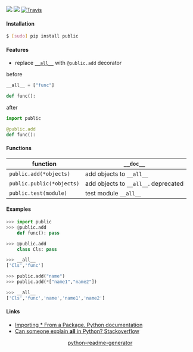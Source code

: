 <!--
https://pypi.org/project/readme-generator/
https://pypi.org/project/python-readme-generator/
-->

[![](https://img.shields.io/pypi/pyversions/public.svg?longCache=True)](https://pypi.org/project/public/)
[![](https://img.shields.io/pypi/v/public.svg?maxAge=3600)](https://pypi.org/project/public/)
[![Travis](https://api.travis-ci.org/looking-for-a-job/public.py.svg?branch=master)](https://travis-ci.org/looking-for-a-job/public.py/)

#### Installation
```bash
$ [sudo] pip install public
```

#### Features
+   replace [`__all__`](https://stackoverflow.com/questions/44834/can-someone-explain-all-in-python) with `@public.add` decorator


before
```python
__all__ = ["func"]

def func():
```

after
```python
import public

@public.add
def func():
```

#### Functions
function|`__doc__`
-|-
`public.add(*objects)` |add objects to `__all__`
`public.public(*objects)` |add objects to `__all__`. deprecated
`public.test(module)` |test module `__all__`

#### Examples
```python
>>> import public
>>> @public.add
    def func(): pass

>>> @public.add
    class Cls: pass

>>> __all__
['Cls','func']

>>> public.add("name")
>>> public.add(*["name1","name2"])

>>> __all__
['Cls','func','name','name1','name2']
```

#### Links
+   [Importing * From a Package. Python documentation](https://docs.python.org/3/tutorial/modules.html#importing-from-a-package)
+   [Can someone explain __all__ in Python? Stackoverflow](https://stackoverflow.com/questions/44834/can-someone-explain-all-in-python)

<p align="center">
    <a href="https://pypi.org/project/python-readme-generator/">python-readme-generator</a>
</p>